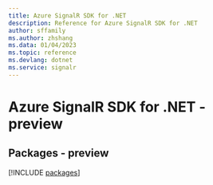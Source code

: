 ```yaml
---
title: Azure SignalR SDK for .NET
description: Reference for Azure SignalR SDK for .NET
author: sffamily
ms.author: zhshang
ms.data: 01/04/2023
ms.topic: reference
ms.devlang: dotnet
ms.service: signalr
---
```

# Azure SignalR SDK for .NET - preview
## Packages - preview
[!INCLUDE [packages](signalr-index.md)]